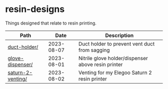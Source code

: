 # resin-designs

Things designed that relate to resin printing.

| Path                                         | Date       | Description  |
| -------------------------------------------- | ---------- | ------------ |
| [duct-holder/](./duct-holder/)               | 2023-08-07 | Duct holder to prevent vent duct from sagging |
| [glove-dispenser/](./glove-dispenser/)       | 2023-08-01 | Nitrile glove holder/dispenser above resin printer |
| [saturn-2-venting/](./saturn-2-venting/)     | 2023-08-02 | Venting for my Elegoo Saturn 2 resin printer |
